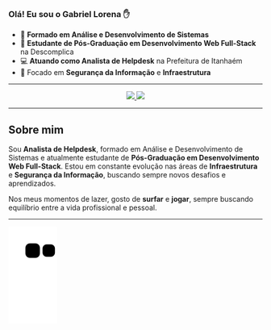### Olá! Eu sou o Gabriel Lorena ✋

- 🔭 **Formado em Análise e Desenvolvimento de Sistemas**
- 🌱 **Estudante de Pós-Graduação em Desenvolvimento Web Full-Stack** na Descomplica
- 💻 **Atuando como Analista de Helpdesk** na Prefeitura de Itanhaém
- 🎯 Focado em **Segurança da Informação** e **Infraestrutura**

---

<div align="center">
  <a href="https://github.com/gabriellorena">
    <img height="180em" src="https://github-readme-stats.vercel.app/api?username=gabriellorena&show_icons=true&theme=dracula&include_all_commits=true&count_private=true"/>
    <img height="180em" src="https://github-readme-stats.vercel.app/api/top-langs/?username=gabriellorena&layout=compact&langs_count=7&theme=dracula"/>
  </a>
</div>

---

## Sobre mim

Sou **Analista de Helpdesk**, formado em Análise e Desenvolvimento de Sistemas e atualmente estudante de **Pós-Graduação em Desenvolvimento Web Full-Stack**. Estou em constante evolução nas áreas de **Infraestrutura** e **Segurança da Informação**, buscando sempre novos desafios e aprendizados.

Nos meus momentos de lazer, gosto de **surfar** e **jogar**, sempre buscando equilíbrio entre a vida profissional e pessoal.

---

![snake gif](https://github.com/GabrielLorena/GabrielLorena/blob/output/github-contribution-grid-snake.svg)
